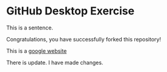 # GitHub Desktop Exercise

This is a sentence.

Congratulations, you have successfully forked this repository!

This is a [google website](https://www.google.com)

There is update.
I have made changes.
